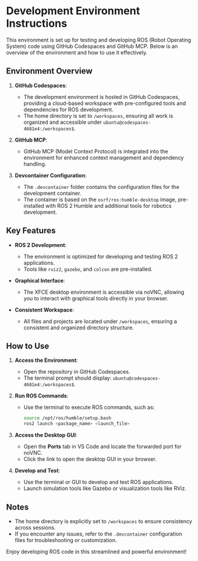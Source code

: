 # Development Environment Instructions

This environment is set up for testing and developing ROS (Robot Operating System) code using GitHub Codespaces and GitHub MCP. Below is an overview of the environment and how to use it effectively.

## Environment Overview

1. **GitHub Codespaces**:
   - The development environment is hosted in GitHub Codespaces, providing a cloud-based workspace with pre-configured tools and dependencies for ROS development.
   - The home directory is set to `/workspaces`, ensuring all work is organized and accessible under `ubuntu@codespaces-4681e4:/workspaces$`.

2. **GitHub MCP**:
   - GitHub MCP (Model Context Protocol) is integrated into the environment for enhanced context management and dependency handling.

3. **Devcontainer Configuration**:
   - The `.devcontainer` folder contains the configuration files for the development container.
   - The container is based on the `osrf/ros:humble-desktop` image, pre-installed with ROS 2 Humble and additional tools for robotics development.

## Key Features

- **ROS 2 Development**:
  - The environment is optimized for developing and testing ROS 2 applications.
  - Tools like `rviz2`, `gazebo`, and `colcon` are pre-installed.

- **Graphical Interface**:
  - The XFCE desktop environment is accessible via noVNC, allowing you to interact with graphical tools directly in your browser.

- **Consistent Workspace**:
  - All files and projects are located under `/workspaces`, ensuring a consistent and organized directory structure.

## How to Use

1. **Access the Environment**:
   - Open the repository in GitHub Codespaces.
   - The terminal prompt should display: `ubuntu@codespaces-4681e4:/workspaces$`.

2. **Run ROS Commands**:
   - Use the terminal to execute ROS commands, such as:

     ```bash
     source /opt/ros/humble/setup.bash
     ros2 launch <package_name> <launch_file>
     ```

3. **Access the Desktop GUI**:
   - Open the **Ports** tab in VS Code and locate the forwarded port for noVNC.
   - Click the link to open the desktop GUI in your browser.

4. **Develop and Test**:
   - Use the terminal or GUI to develop and test ROS applications.
   - Launch simulation tools like Gazebo or visualization tools like RViz.

## Notes

- The home directory is explicitly set to `/workspaces` to ensure consistency across sessions.
- If you encounter any issues, refer to the `.devcontainer` configuration files for troubleshooting or customization.

Enjoy developing ROS code in this streamlined and powerful environment!
